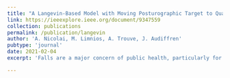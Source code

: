```yaml
---
title: "A Langevin-Based Model with Moving Posturographic Target to Quantify Postural Control"
link: https://ieeexplore.ieee.org/document/9347559
collection: publications
permalink: /publication/langevin
author: 'A. Nicolai, M. Limnios, A. Trouve, J. Audiffren'
pubtype: 'journal'
date: 2021-02-04
excerpt: 'Falls are a major concern of public health, particularly for older adults, as the consequences of falls include serious injuries and death. Therefore, the understanding and evaluation of postural control is considered key, as its deterioration is an important risk factor predisposing to falls. In this work we introduce a new Langevin-based model, local recall, that integrates the information from both the center of pressure (CoP) and the center of Mass (CoM) trajectories, and compare its accuracy to a previously proposed model that only uses the CoP. Nine healthy young participants were studied under quiet bipedal standing conditions with eyes either open or closed, while standing on either a rigid surface or a foam. We show that the local recall model produces significantly more accurate prediction than its counterpart, regardless of the eyes and surface conditions, and we replicate these results using another publicly available human dataset. Additionally, we show that parameters estimated using the local recall model are correlated with the quality of postural control, providing a promising method to evaluate static balance. These results suggest that this approach might be interesting to further extend our understanding of the underlying mechanisms of postural control in quiet stance.'

---
```



